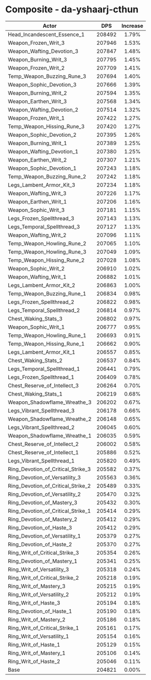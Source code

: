# Composite - da-yshaarj-cthun
| Actor | DPS | Increase |
|---|:---:|:---:|
|Head_Incandescent_Essence_1|208492|1.79%|
|Weapon_Frozen_Writ_3|207946|1.53%|
|Weapon_Wafting_Devotion_3|207847|1.48%|
|Weapon_Burning_Writ_3|207795|1.45%|
|Weapon_Frozen_Writ_2|207709|1.41%|
|Temp_Weapon_Buzzing_Rune_3|207694|1.40%|
|Weapon_Sophic_Devotion_3|207666|1.39%|
|Weapon_Burning_Writ_2|207594|1.35%|
|Weapon_Earthen_Writ_3|207568|1.34%|
|Weapon_Wafting_Devotion_2|207514|1.32%|
|Weapon_Frozen_Writ_1|207422|1.27%|
|Temp_Weapon_Hissing_Rune_3|207420|1.27%|
|Weapon_Sophic_Devotion_2|207395|1.26%|
|Weapon_Burning_Writ_1|207389|1.25%|
|Weapon_Wafting_Devotion_1|207380|1.25%|
|Weapon_Earthen_Writ_2|207307|1.21%|
|Weapon_Sophic_Devotion_1|207243|1.18%|
|Temp_Weapon_Buzzing_Rune_2|207242|1.18%|
|Legs_Lambent_Armor_Kit_3|207234|1.18%|
|Weapon_Wafting_Writ_3|207226|1.17%|
|Weapon_Earthen_Writ_1|207206|1.16%|
|Weapon_Sophic_Writ_3|207181|1.15%|
|Legs_Frozen_Spellthread_3|207143|1.13%|
|Legs_Temporal_Spellthread_3|207127|1.13%|
|Weapon_Wafting_Writ_2|207096|1.11%|
|Temp_Weapon_Howling_Rune_2|207065|1.10%|
|Temp_Weapon_Howling_Rune_3|207049|1.09%|
|Temp_Weapon_Hissing_Rune_2|207028|1.08%|
|Weapon_Sophic_Writ_2|206910|1.02%|
|Weapon_Wafting_Writ_1|206882|1.01%|
|Legs_Lambent_Armor_Kit_2|206863|1.00%|
|Temp_Weapon_Buzzing_Rune_1|206834|0.98%|
|Legs_Frozen_Spellthread_2|206822|0.98%|
|Legs_Temporal_Spellthread_2|206814|0.97%|
|Chest_Waking_Stats_3|206802|0.97%|
|Weapon_Sophic_Writ_1|206777|0.95%|
|Temp_Weapon_Howling_Rune_1|206693|0.91%|
|Temp_Weapon_Hissing_Rune_1|206662|0.90%|
|Legs_Lambent_Armor_Kit_1|206557|0.85%|
|Chest_Waking_Stats_2|206537|0.84%|
|Legs_Temporal_Spellthread_1|206441|0.79%|
|Legs_Frozen_Spellthread_1|206409|0.78%|
|Chest_Reserve_of_Intellect_3|206264|0.70%|
|Chest_Waking_Stats_1|206219|0.68%|
|Weapon_Shadowflame_Wreathe_3|206202|0.67%|
|Legs_Vibrant_Spellthread_3|206178|0.66%|
|Weapon_Shadowflame_Wreathe_2|206148|0.65%|
|Legs_Vibrant_Spellthread_2|206045|0.60%|
|Weapon_Shadowflame_Wreathe_1|206035|0.59%|
|Chest_Reserve_of_Intellect_2|206002|0.58%|
|Chest_Reserve_of_Intellect_1|205886|0.52%|
|Legs_Vibrant_Spellthread_1|205820|0.49%|
|Ring_Devotion_of_Critical_Strike_3|205582|0.37%|
|Ring_Devotion_of_Versatility_3|205563|0.36%|
|Ring_Devotion_of_Critical_Strike_2|205489|0.33%|
|Ring_Devotion_of_Versatility_2|205470|0.32%|
|Ring_Devotion_of_Mastery_3|205432|0.30%|
|Ring_Devotion_of_Critical_Strike_1|205414|0.29%|
|Ring_Devotion_of_Mastery_2|205412|0.29%|
|Ring_Devotion_of_Haste_3|205412|0.29%|
|Ring_Devotion_of_Versatility_1|205379|0.27%|
|Ring_Devotion_of_Haste_2|205370|0.27%|
|Ring_Writ_of_Critical_Strike_3|205354|0.26%|
|Ring_Devotion_of_Mastery_1|205341|0.25%|
|Ring_Writ_of_Versatility_3|205318|0.24%|
|Ring_Writ_of_Critical_Strike_2|205218|0.19%|
|Ring_Writ_of_Mastery_3|205215|0.19%|
|Ring_Writ_of_Versatility_2|205212|0.19%|
|Ring_Writ_of_Haste_3|205194|0.18%|
|Ring_Devotion_of_Haste_1|205190|0.18%|
|Ring_Writ_of_Mastery_2|205186|0.18%|
|Ring_Writ_of_Critical_Strike_1|205161|0.17%|
|Ring_Writ_of_Versatility_1|205154|0.16%|
|Ring_Writ_of_Haste_1|205129|0.15%|
|Ring_Writ_of_Mastery_1|205106|0.14%|
|Ring_Writ_of_Haste_2|205046|0.11%|
|Base|204821|0.00%|
